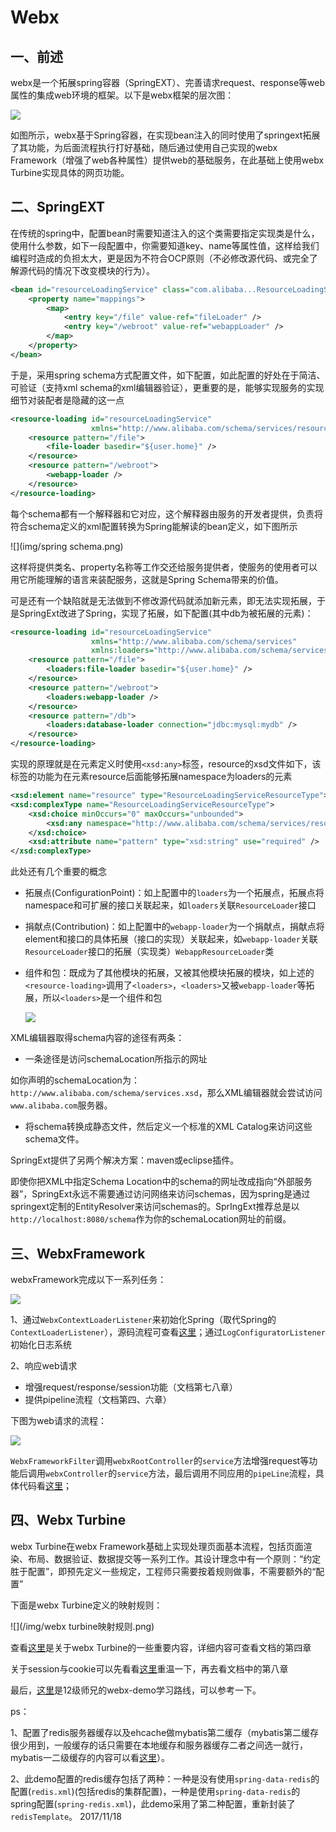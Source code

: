 # Webx

## 一、前述

webx是一个拓展spring容器（SpringEXT）、完善请求request、response等web属性的集成web环境的框架。以下是webx框架的层次图：

![](/img/webx框架层次图.png)

如图所示，webx基于Spring容器，在实现bean注入的同时使用了springext拓展了其功能，为后面流程执行打好基础，随后通过使用自己实现的webx Framework（增强了web各种属性）提供web的基础服务，在此基础上使用webx Turbine实现具体的网页功能。

## 二、SpringEXT

在传统的spring中，配置bean时需要知道注入的这个类需要指定实现类是什么，使用什么参数，如下一段配置中，你需要知道key、name等属性值，这样给我们编程时造成的负担太大，更是因为不符合OCP原则（不必修改源代码、或完全了解源代码的情况下改变模块的行为）。

```xml
<bean id="resourceLoadingService" class="com.alibaba...ResourceLoadingServiceImpl">  
    <property name="mappings">  
        <map>  
            <entry key="/file" value-ref="fileLoader" />  
            <entry key="/webroot" value-ref="webappLoader" />  
        </map>  
    </property>  
</bean>
```

于是，采用spring schema方式配置文件，如下配置，如此配置的好处在于简洁、可验证（支持xml schema的xml编辑器验证），更重要的是，能够实现服务的实现细节对装配者是隐藏的这一点

```xml
<resource-loading id="resourceLoadingService"  
                  xmlns="http://www.alibaba.com/schema/services/resource-loading">  
    <resource pattern="/file">  
        <file-loader basedir="${user.home}" />  
    </resource>  
    <resource pattern="/webroot">  
        <webapp-loader />  
    </resource>  
</resource-loading> 
```

每个schema都有一个解释器和它对应，这个解释器由服务的开发者提供，负责将符合schema定义的xml配置转换为Spring能解读的bean定义，如下图所示

![](img/spring schema.png)

这样将提供类名、property名称等工作交还给服务提供者，使服务的使用者可以用它所能理解的语言来装配服务，这就是Spring Schema带来的价值。

可是还有一个缺陷就是无法做到不修改源代码就添加新元素，即无法实现拓展，于是SpringExt改进了Spring，实现了拓展，如下配置(其中db为被拓展的元素)：

```xml
<resource-loading id="resourceLoadingService"  
                  xmlns="http://www.alibaba.com/schema/services"  
                  xmlns:loaders="http://www.alibaba.com/schema/services/resource-loading/loaders">  
    <resource pattern="/file">  
        <loaders:file-loader basedir="${user.home}" />  
    </resource>  
    <resource pattern="/webroot">  
        <loaders:webapp-loader />  
    </resource>  
    <resource pattern="/db">  
        <loaders:database-loader connection="jdbc:mysql:mydb" />   
    </resource>  
</resource-loading>  
```

实现的原理就是在元素定义时使用`<xsd:any>`标签，resource的xsd文件如下，该标签的功能为在元素resource后面能够拓展namespace为loaders的元素

```xml
<xsd:element name="resource" type="ResourceLoadingServiceResourceType">  
<xsd:complexType name="ResourceLoadingServiceResourceType">  
    <xsd:choice minOccurs="0" maxOccurs="unbounded">  
        <xsd:any namespace="http://www.alibaba.com/schema/services/resource-loading/loaders" />   
    </xsd:choice>  
    <xsd:attribute name="pattern" type="xsd:string" use="required" />  
</xsd:complexType>  
```



此处还有几个重要的概念

* 拓展点(ConfigurationPoint)：如上配置中的`loaders`为一个拓展点，拓展点将namespace和可扩展的接口关联起来，如`loaders`关联`ResourceLoader`接口

* 捐献点(Contribution)：如上配置中的`webapp-loader`为一个捐献点，捐献点将element和接口的具体拓展（接口的实现）关联起来，如`webapp-loader`关联`ResourceLoader`接口的拓展（实现类）`WebappResourceLoader`类

* 组件和包：既成为了其他模块的拓展，又被其他模块拓展的模块，如上述的`<resource-loading>`调用了`<loaders>`，`<loaders>`又被`webapp-loader`等拓展，所以`<loaders>`是一个组件和包

  ![](/img/springext组件和包.png)



XML编辑器取得schema内容的途径有两条：

* 一条途径是访问schemaLocation所指示的网址

如你声明的schemaLocation为：`http://www.alibaba.com/schema/services.xsd`，那么XML编辑器就会尝试访问`www.alibaba.com`服务器。

* 将schema转换成静态文件，然后定义一个标准的XML Catalog来访问这些schema文件。

SpringExt提供了另两个解决方案：maven或eclipse插件。

即使你把XML中指定Schema Location中的schema的网址改成指向“外部服务器”，SpringExt永远不需要通过访问网络来访问schemas，因为spring是通过springext定制的EntityResolver来访问schemas的。SprIngExt推荐总是以`http://localhost:8080/schema`作为你的schemaLocation网址的前缀。

## 三、WebxFramework

webxFramework完成以下一系列任务：

![](/img/webxFramework任务.png)

1、通过`WebxContextLoaderListener`来初始化Spring（取代Spring的`ContextLoaderListener`），源码流程可查看[这里](http://blog.csdn.net/lan861698789/article/details/53082868)；通过`LogConfiguratorListener`初始化日志系统

2、响应web请求

* 增强request/response/session功能（文档第七八章）
* 提供pipeline流程（文档第四、六章）



下图为web请求的流程：

![](/img/webx请求流程.png)

`WebxFrameworkFilter`调用`webxRootController`的`service`方法增强request等功能后调用`webxController`的`service`方法，最后调用不同应用的`pipeLine`流程，具体代码看[这里](http://blog.csdn.net/cpf2016/article/details/45720547)；

## 四、Webx  Turbine

webx Turbine在webx Framework基础上实现处理页面基本流程，包括页面渲染、布局、数据验证、数据提交等一系列工作。其设计理念中有一个原则：“约定胜于配置”，即预先定义一些规定，工程师只需要按着规则做事，不需要额外的“配置”

下面是webx Turbine定义的映射规则：

![](/img/webx turbine映射规则.png)

查看[这里](http://blog.csdn.net/cpf2016/article/details/45534527)是关于webx Turbine的一些重要内容，详细内容可查看文档的第四章



关于session与cookie可以先看看[这里](http://blog.csdn.net/fangaoxin/article/details/6952954/)重温一下，再去看文档中的第八章

最后，[这里](https://github.com/xiaoMzjm/webxdemo)是12级师兄的webx-demo学习路线，可以参考一下。



ps：

​	1、配置了redis服务器缓存以及ehcache做mybatis第二缓存（mybatis第二缓存很少用到，一般缓存的话只需要在本地缓存和服务器缓存二者之间选一就行，mybatis一二级缓存的内容可以看[这里](http://www.360doc.com/content/15/1205/07/29475794_518018352.shtml)）。

​	2、此demo配置的redis缓存包括了两种：一种是没有使用`spring-data-redis`的配置(`redis.xml`)(包括redis的集群配置)，一种是使用`spring-data-redis`的spring配置(`spring-redis.xml`)，此demo采用了第二种配置，重新封装了`redisTemplate`。		2017/11/18

